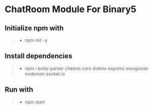 # ChatRoom Module For Binary5

## Initialize npm with
> * npm init -y

## Install dependencies
> * npm i body-parser cheerio cors dotenv express mongoose nodemon socket.io

## Run with
> * npm start